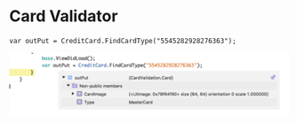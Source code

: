 # Card Validator

```
var outPut = CreditCard.FindCardType("5545282928276363");
```

![](https://github.com/guntidheerajkumar/CardValidator/blob/master/output.png)
